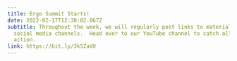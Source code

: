 ```yaml
---
title: Ergo Summit Starts!
date: 2022-02-17T12:30:02.067Z
subtitle: Throughout the week, we will regularly post links to material on our
  social media channels.  Head over to our YouTube channel to catch all the
  action.
link: https://bit.ly/3kSZaVU
---
```

